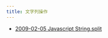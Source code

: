 ```yaml
---
title: 文字列操作
---
```



- [2009-02-05 Javascript String.split](./../../../../../d/2009/02/05/Javascript_String.split.md)




